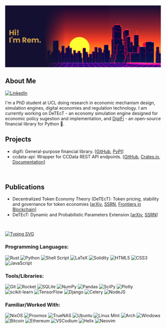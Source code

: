 ![MasterHead](banner.png)

<h2>About Me</h2>

<a align="right" href="https://www.linkedin.com/in/rem-sadykhov">![LinkedIn](https://img.shields.io/badge/linkedin-%230077B5.svg?style=for-the-badge&logo=linkedin&logoColor=white)</a>

<p>
I'm a PhD student at UCL doing research in economic mechanism design, simulation engines, digital economies and regulation technology. I am currently working on DeTEcT - an economy simulation engine designed for economic policy sugestion and implementation, and <a href="https://github.com/orgs/Digital-Finance-DigiFi/repositories">DigiFi</a> - an open-source financial library for Python 🐍.
</p>

<h2 align="left">Projects</h2>
<p>
<ul>
  <li>digifi: General-purpose financial library. [<a href="https://github.com/Digital-Finance-DigiFi">GitHub</a>, <a href="https://pypi.org/project/digifi/">PyPI</a>]</li>
  <li>ccdata-api: Wrapper for CCData REST API endpoints. [<a href="https://github.com/rsadykhov/ccdata-api">GitHub</a>, <a href="https://crates.io/crates/ccdata-api">Crates.io</a>, <a href="https://docs.rs/ccdata-api/0.1.1/ccdata_api/">Documentation</a>]</li>
</ul>
</p>
<br>

<h2 align="left">Publications</h2>
<p>
<ul>
  <li>Decentralized Token Economy Theory (DeTEcT): Token pricing, stability and governance for token economies [<a href="https://arxiv.org/abs/2309.12330">arXiv</a>, <a href="https://papers.ssrn.com/sol3/papers.cfm?abstract_id=4578703">SSRN</a>, <a href="https://www.frontiersin.org/articles/10.3389/fbloc.2023.1298330/full">Frontiers in Blockchain</a>]</li>
  <li>DeTEcT: Dynamic and Probabilistic Parameters Extension [<a href="https://arxiv.org/abs/2405.16688">arXiv</a>, <a href="https://papers.ssrn.com/sol3/papers.cfm?abstract_id=4845446">SSRN</a>]</li>
</ul>
</p>
<br>


[![Typing SVG](https://readme-typing-svg.herokuapp.com?font=Fira+Code&size=24&pause=1000&random=false&width=435&lines=Languages+and+Tools)](https://git.io/typing-svg)
### Programming Languages:
![Rust](https://img.shields.io/badge/rust-%23000000.svg?style=for-the-badge&logo=rust&logoColor=white)
![Python](https://img.shields.io/badge/python-3670A0?style=for-the-badge&logo=python&logoColor=ffdd54)
![Shell Script](https://img.shields.io/badge/shell_script-%23121011.svg?style=for-the-badge&logo=gnu-bash&logoColor=white)
![LaTeX](https://img.shields.io/badge/latex-%23008080.svg?style=for-the-badge&logo=latex&logoColor=white)
![Solidity](https://img.shields.io/badge/Solidity-%23363636.svg?style=for-the-badge&logo=solidity&logoColor=white)
![HTML5](https://img.shields.io/badge/html5-%23E34F26.svg?style=for-the-badge&logo=html5&logoColor=white)
![CSS3](https://img.shields.io/badge/css3-%231572B6.svg?style=for-the-badge&logo=css3&logoColor=white)
![JavaScript](https://img.shields.io/badge/javascript-%23323330.svg?style=for-the-badge&logo=javascript&logoColor=%23F7DF1E)
### Tools/Libraries:
![Git](https://img.shields.io/badge/git-%23F05033.svg?style=for-the-badge&logo=git&logoColor=white)
![Rocket](https://img.shields.io/badge/Rocket-%23D33847?style=for-the-badge&logo=rocket&logoColor=white)
![SQLite](https://img.shields.io/badge/sqlite-%2307405e.svg?style=for-the-badge&logo=sqlite&logoColor=white)
![NumPy](https://img.shields.io/badge/numpy-%23013243.svg?style=for-the-badge&logo=numpy&logoColor=white)
![Pandas](https://img.shields.io/badge/pandas-%23150458.svg?style=for-the-badge&logo=pandas&logoColor=white)
![SciPy](https://img.shields.io/badge/SciPy-%230C55A5.svg?style=for-the-badge&logo=scipy&logoColor=%white)
![Plotly](https://img.shields.io/badge/Plotly-%233F4F75.svg?style=for-the-badge&logo=plotly&logoColor=white)
![scikit-learn](https://img.shields.io/badge/scikit--learn-%23F7931E.svg?style=for-the-badge&logo=scikit-learn&logoColor=white)
![TensorFlow](https://img.shields.io/badge/TensorFlow-%23FF6F00.svg?style=for-the-badge&logo=TensorFlow&logoColor=white)
![Django](https://img.shields.io/badge/django-%23092E20.svg?style=for-the-badge&logo=django&logoColor=white)
![Celery](https://img.shields.io/badge/celery-%23a9cc54.svg?style=for-the-badge&logo=celery&logoColor=ddf4a4)
![NodeJS](https://img.shields.io/badge/node.js-6DA55F?style=for-the-badge&logo=node.js&logoColor=white)
### Familiar/Worked With:
![NixOS](https://img.shields.io/badge/NixOS-black?style=for-the-badge&logo=nixos&logoColor=blue)
![Proxmox](https://img.shields.io/badge/Proxmox-black?style=for-the-badge&logo=proxmox&logoColor=%23E57000)
![TrueNAS](https://img.shields.io/badge/TrueNAS-white?style=for-the-badge&logo=truenas&logoColor=%230095D5)
![Ubuntu](https://img.shields.io/badge/Ubuntu-E95420?style=for-the-badge&logo=ubuntu&logoColor=white)
![Linux Mint](https://img.shields.io/badge/Linux%20Mint-87CF3E?style=for-the-badge&logo=Linux%20Mint&logoColor=white)
![Arch](https://img.shields.io/badge/Arch%20Linux-1793D1?logo=arch-linux&logoColor=fff&style=for-the-badge)
![Windows](https://img.shields.io/badge/Windows-0078D6?style=for-the-badge&logo=windows&logoColor=white)
![Bitcoin](https://img.shields.io/badge/Bitcoin-000?style=for-the-badge&logo=bitcoin&logoColor=white)
![Ethereum](https://img.shields.io/badge/Ethereum-3C3C3D?style=for-the-badge&logo=Ethereum&logoColor=white)
![VSCodium](https://img.shields.io/badge/VSCodium-white?style=for-the-badge&logo=vscodium&logoColor=%232F80ED)
![Helix](https://img.shields.io/badge/Helix-white?style=for-the-badge&logo=helix&logoColor=%23281733)
![Neovim](https://img.shields.io/badge/NeoVim-%2357A143.svg?&style=for-the-badge&logo=neovim&logoColor=white)
